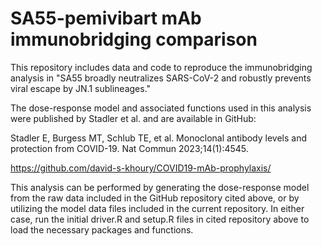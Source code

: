 # SA55-pemivibart mAb immunobridging comparison

This repository includes data and code to reproduce the immunobridging analysis
in "SA55 broadly neutralizes SARS-CoV-2 and robustly prevents viral escape by JN.1 sublineages."

The dose-response model and associated functions used in this analysis were published by Stadler et al. and are available in GitHub:

Stadler E, Burgess MT, Schlub TE, et al. Monoclonal antibody levels and protection from COVID-19. Nat Commun 2023;14(1):4545. 

https://github.com/david-s-khoury/COVID19-mAb-prophylaxis/

This analysis can be performed by generating the dose-response model from the raw data included in the GitHub repository cited above, or by utilizing the model data files included in the current repository. In either case, run the initial driver.R and setup.R files in cited repository above to load the necessary packages and functions.